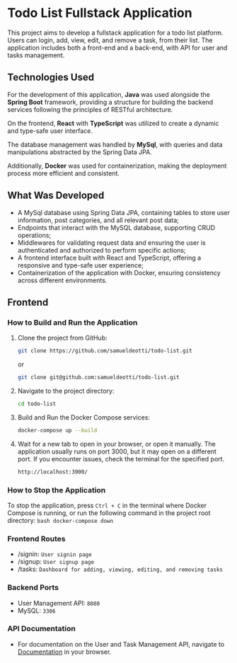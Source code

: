 # Todo List Fullstack Application

This project aims to develop a fullstack application for a todo list platform. Users can login, add, view, edit, and remove a task, from their list. The application includes both a front-end and a back-end, with API for user and tasks management.

## Technologies Used

For the development of this application, **Java** was used alongside the **Spring Boot** framework, providing a structure for building the backend services following the principles of RESTful architecture. 

On the frontend, **React** with **TypeScript** was utilized to create a dynamic and type-safe user interface.

The database management was handled by **MySql**, with queries and data manipulations abstracted by the Spring Data JPA.


Additionally, **Docker** was used for containerization, making the deployment process more efficient and consistent.

## What Was Developed

- A MySql database using Spring Data JPA, containing tables to store user information, post categories, and all relevant post data;
- Endpoints that interact with the MySQL database, supporting CRUD operations;
- Middlewares for validating request data and ensuring the user is authenticated and authorized to perform specific actions;
- A frontend interface built with React and TypeScript, offering a responsive and type-safe user experience;
- Containerization of the application with Docker, ensuring consistency across different environments.


## Frontend

### How to Build and Run the Application

1. Clone the project from GitHub:
    ```bash
    git clone https://github.com/samueldeotti/todo-list.git
    ```
   or
    ```bash
    git clone git@github.com:samueldeotti/todo-list.git
    ```

2. Navigate to the project directory:
    ```bash
    cd todo-list
    ```

3. Build and Run the Docker Compose services:
    ```bash
    docker-compose up --build
    ```


6. Wait for a new tab to open in your browser, or open it manually. The application usually runs on port 3000, but it may open on a different port. If you encounter issues, check the terminal for the specified port.
    ```bash
    http://localhost:3000/
    ```

### How to Stop the Application

To stop the application, press `Ctrl + C` in the terminal where Docker Compose is running, or run the following command in the project root directory:
    ```bash
    docker-compose down
    ```

### Frontend Routes

- /signin: `User signin page`
- /signup: `User signup page`
- /tasks: `Dashboard for adding, viewing, editing, and removing tasks`

### Backend Ports

- User Management API: `8080`
- MySQL: `3306`

### API Documentation

- For documentation on the User and Task Management API, navigate to [Documentation](http://localhost:8080/swagger-ui/index.html#/) in your browser.


